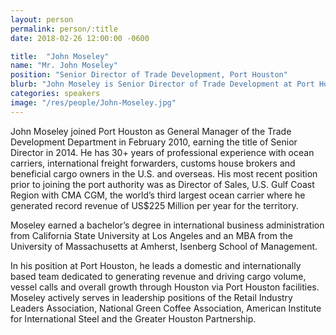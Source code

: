 ```yaml
---
layout: person
permalink: person/:title
date: 2018-02-26 12:00:00 -0600

title:  "John Moseley"
name: "Mr. John Moseley"
position: "Senior Director of Trade Development, Port Houston"
blurb: "John Moseley is Senior Director of Trade Development at Port Houston."
categories: speakers
image: "/res/people/John-Moseley.jpg"
---
```


John Moseley joined Port Houston as General Manager of the Trade Development Department in February 2010, earning the title of Senior Director in 2014. He has 30+ years of professional experience with ocean carriers, international freight forwarders, customs house brokers and beneficial cargo owners in the U.S. and overseas. His most recent position prior to joining the port authority was as Director of Sales, U.S. Gulf Coast Region with CMA CGM, the world’s third largest ocean carrier where he generated record revenue of US$225 Million per year for the territory.

Moseley earned a bachelor’s degree in international business administration from California State University at Los Angeles and an MBA from the University of Massachusetts at Amherst, Isenberg School of Management.

In his position at Port Houston, he leads a domestic and internationally based team dedicated to generating revenue and driving cargo volume, vessel calls and overall growth through Houston via Port Houston facilities. Moseley actively serves in leadership positions of the Retail Industry Leaders Association, National Green Coffee Association, American Institute for International Steel and the Greater Houston Partnership.

